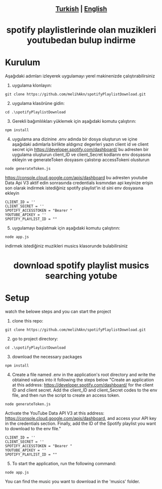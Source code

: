 <h2 align="center"> <a href="#kurulum">Turkish</a> | <a href="#setup">English</a>  </h2>

<h1 id="tr" align="center">spotify playlistlerinde olan muzikleri youtubedan bulup indirme</h1>

# Kurulum 

Aşağıdaki adımları izleyerek uygulamayı yerel makinenizde çalıştırabilirsiniz
1. uygulama klonlayın:
```shell
git clone https://github.com/melihAkn/spotifyPlaylistDownload.git
```

2. uygulama klasörüne gidin:

```shell
cd .\spotifyPlaylistDownload
```

3. Gerekli bağımlılıkları yüklemek için aşağıdaki komutu çalıştırın:

```shell
npm install
```

4. uygulama ana dizinine .env adında bir dosya oluşturun ve içine aşağıdaki adımlarla birlikte aldıgınız degerleri yazın
client id ve client secret için https://developer.spotify.com/dashboard/ bu adresten bir uygulama oluşturun
client_ID ve client_Secret kodlarını env dosyasına ekleyin ve generateToken dosyasını çalıstırıp accessTokeni olusturun

```shell
node generateToken.js
```

https://console.cloud.google.com/apis/dashboard bu adresten youtube Data Api V3 aktif edin sonrasında credentials kısmından api keyinize erişin
son olarak indirmek istediğiniz spotify playlist'in id sini env dosyasına ekleyin
```shell
CLIENT_ID = ''
CLIENT_SECRET = ''
SPOTIFY_ACCESSTOKEN = "Bearer "
YOUTUBE_APIKEY = ''
SPOTIFY_PLAYLIST_ID = ""
```

5. uygulamayı başlatmak için aşağıdaki komutu çalıştırın:


```shell
node app.js
```
indirmek istediğiniz muzikleri musics klasorunde bulabilirsiniz

<h1 id="eng" align="center">download spotify playlist musics searching yotube </h1>
    
# Setup

watch the belowe steps and you can start the project
1. clone this repo:
```shell
git clone https://github.com/melihAkn/spotifyPlaylistDownload.git
```

2. go to project directory:

```shell
cd .\spotifyPlaylistDownload
```

3. download the necessary packages 

```shell
npm install
```
4. Create a file named .env in the application's root directory and write the obtained values into it following the steps below
"Create an application at this address: https://developer.spotify.com/dashboard/ for the client ID and client secret. Add the client_ID and client_Secret codes to the env file, and then run the script to create an access token.

```shell
node generateToken.js
```

Activate the YouTube Data API V3 at this address: https://console.cloud.google.com/apis/dashboard, and access your API key in the credentials section.
Finally, add the ID of the Spotify playlist you want to download to the env file."

```shell
CLIENT_ID = ''
CLIENT_SECRET = ''
SPOTIFY_ACCESSTOKEN = "Bearer "
YOUTUBE_APIKEY = ''
SPOTIFY_PLAYLIST_ID = ""
```

5. To start the application, run the following command:

```shell
node app.js
```
You can find the music you want to download in the 'musics' folder.
